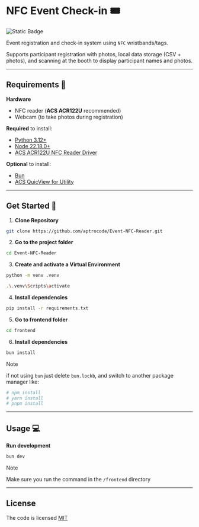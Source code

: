 # NFC Event Check-in 🎟️

![Static Badge](https://img.shields.io/badge/license-MIT-brightgreen?label=LICENSE)

Event registration and check-in system using `NFC` wristbands/tags.

Supports participant registration with photos, local data storage (CSV + photos), and scanning at the booth to display participant names and photos.

---

## Requirements 📝

**Hardware**

- NFC reader (**ACS ACR122U** recommended)
- Webcam (to take photos during registration)

**Required** to install:

- [Python 3.12+](https://www.python.org/downloads/)
- [Node 22.18.0+](https://nodejs.org/en/download/)
- [ACS ACR122U NFC Reader Driver](https://www.acs.com.hk/en/products/3/acr122u-usb-nfc-reader/)

**Optional** to install:

- [Bun](https://bun.com/)
- [ACS QuicView for Utility](https://www.acs.com.hk/en/utility-tools/)

---

## Get Started 🚀

1. **Clone Repository**

```bash
git clone https://github.com/aptrocode/Event-NFC-Reader.git
```

2. **Go to the project folder**

```bash
cd Event-NFC-Reader
```

3. **Create and activate a Virtual Environment**

```bash
python -m venv .venv
```

```bash
.\.venv\Scripts\activate
```

4. **Install dependencies**

```bash
pip install -r requirements.txt
```

5. **Go to frontend folder**

```bash
cd frontend
```

6. **Install dependencies**

```bash
bun install
```

> [!NOTE]
> if not using `bun` just delete `bun.lockb`, and switch to another package manager like:

```bash
# npm install
# yarn install
# pnpm install
```

---

## Usage 💻

**Run development**

```bash
bun dev
```

> [!NOTE]
> Make sure you run the command in the `/frontend` directory

---

## License

The code is licensed [MIT](LICENSE)
